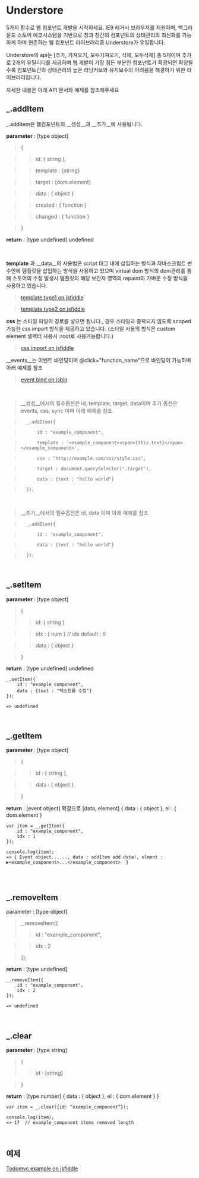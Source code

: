 # Understore

5가지 함수로 웹 컴포넌트 개발을 시작하세요. IE9 레거시 브라우저를 지원하며, 백그라운드 스토어 에코시스템을 기반으로 창과 창간의 컴포넌트의 상태관리의 최신화를 가능하게 하며 현존하는 웹 컴포넌트 라이브러리중 Understore가 유일합니다.

Understore의 api는 [추가, 가져오기, 모두가져오기, 삭제, 모두삭제] 총 5개이며 추가로 2개의 유틸리티를 제공하며 웹 개발이 가장 힘든 부분인 컴포넌트가 확장되면 확장될수록 컴포넌트간의 상태관리의 높은 러닝커브와 유지보수의 어려움을 해결하기 위한 라이브러리입니다.

자세한 내용은 아래 API 문서와 예제를 참조해주세요

## _.addItem

_.addItem은 웹컴포넌트의 __생성__과 __추가__에 사용됩니다.


__parameter__ : [type object]

>	{

>>	id: { string },

>>	template : {string}

>>	target : {dom.element}

>>	data : { object }

>>	created : { function }

>>	changed : { function }

>}

__return__ : [type undefined]
undefined

&nbsp;



__template__ 과 __data__의 사용법은 script 태그 내에 삽입하는 방식과 자바스크립트 변수안에 템플릿을 삽입하는 방식을 사용하고 있으며 virtual dom 방식의 dom관리를 통해 스토어의 수정 발생시 템플릿의 해당 보간자 영역의 repaint의 가벼운 수정 방식을 사용하고 있습니다.

> [template type1 on jsfiddle](https://jsfiddle.net/understore/xjgxouLa/)

> [template type2 on jsfiddle](https://jsfiddle.net/understore/bzvxvL1w/)


__css__ 는 스타일 파일의 경로를 넣으면 됩니다., 경우 스타일과 중복되지 않도록 scoped 가능한 css import 방식을 제공하고 있습니다. (스타일 사용의 방식은 custom element 셀렉터 사용시 :root로 사용가능합니다.)

>[css import on jsfiddle](https://jsfiddle.net/understore/4y78mtpj/)


__events__는 이벤트 바인딩이며 @click="function_name"으로 바인딩이 가능하며 아래 예제를 참조

>[event bind on jsbin](https://jsfiddle.net/understore/z8c9ngku/)

&nbsp;

>__생성__에서의 필수옵션은 id, template, target, data이며
추가 옵션은 events, css, sync 이며 아래 예제를 참조


>		_.addItem({ 

>			id : "example_component", 

>			template : '<example_component><span>{this.text}</span></example_component>',

>			css : "http://example.com/css/style.css",

>			target : document.querySelector(".target"), 

>			data : {text : "hello world"} 

>		});

&nbsp;

> __추가__에서의 필수옵션은 id, data 이며 아래 예제를 참조

>		_.addItem({ 

>			id : "example_component", 

>			data : {text : "hello world"} 

>		});

&nbsp;

## _.setItem

 __parameter__ : [type object]
>	{
>> id: { string }

>>	idx : { num } // idx default : 0

>> data : { object }

>}

__return__ : [type undefined]
undefined





```
_.setItem({ 
	id : "example_component", 
	data : {text : "텍스트를 수정"} 
});

=> undefined
```
&nbsp;

## _.getItem


 __parameter__ : [type object]
> {

>> id : { string },

>> data : { object }

>}

__return__ : [event object] 확장으로 [data, element]
{
	data : { object },
	el : { dom.element 
}

```
var item = _.getItem({
	id : "example_component",
	idx : 1
});
  
console.log(item);
=> { Event object......, data : addItem add data!, elment : ▶<example_component>...</example_component>  }


```



&nbsp;
## _.removeItem



parameter : [type object]

>_.removeItem({ 
>>id : "example_component", 

>>idx : 2

>});

__return__ : [type undefined]

```
_.removeItem({ 
	id : "example_component", 
	idx : 2
});

=> undefined
```

&nbsp;

## _.clear

__parameter__ : [type string]
>{
>> id : {string}

>}

__return__ : [type number]
{
	data : { object },
	el : { dom.element }
}


```
var item = _.clear({id: “example_component”});

console.log(item);
=> 17  // example_component items removed length
```
&nbsp;




## 예제

[Todomvc example on jsfiddle](https://jsfiddle.net/understore/x2seku4z/)